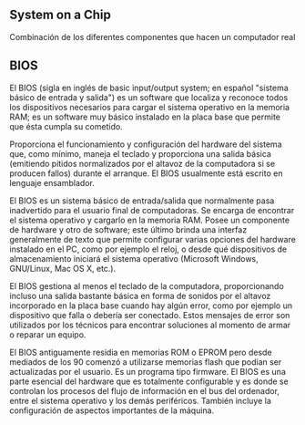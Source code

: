## System on a Chip

Combinación de los diferentes componentes que hacen un computador real

## BIOS

El BIOS (sigla en inglés de basic input/output system; en español "sistema básico de entrada y salida") es un software que localiza y reconoce todos los dispositivos necesarios para cargar el sistema operativo en la memoria RAM; es un software muy básico instalado en la placa base que permite que ésta cumpla su cometido.

Proporciona el funcionamiento y configuración del hardware del sistema que, como mínimo, maneja el teclado y proporciona una salida básica (emitiendo pitidos normalizados por el altavoz de la computadora si se producen fallos) durante el arranque. El BIOS usualmente está escrito en lenguaje ensamblador.

El BIOS es un sistema básico de entrada/salida que normalmente pasa inadvertido para el usuario final de computadoras. Se encarga de encontrar el sistema operativo y cargarlo en la memoria RAM. Posee un componente de hardware y otro de software; este último brinda una interfaz generalmente de texto que permite configurar varias opciones del hardware instalado en el PC, como por ejemplo el reloj, o desde qué dispositivos de almacenamiento iniciará el sistema operativo (Microsoft Windows, GNU/Linux, Mac OS X, etc.).

El BIOS gestiona al menos el teclado de la computadora, proporcionando incluso una salida bastante básica en forma de sonidos por el altavoz incorporado en la placa base cuando hay algún error, como por ejemplo un dispositivo que falla o debería ser conectado. Estos mensajes de error son utilizados por los técnicos para encontrar soluciones al momento de armar o reparar un equipo.

El BIOS antiguamente residia en memorias ROM o EPROM pero desde mediados de los 90 comenzó a utilizarse memorias flash que podían ser actualizadas por el usuario. Es un programa tipo firmware. El BIOS es una parte esencial del hardware que es totalmente configurable y es donde se controlan los procesos del flujo de información en el bus del ordenador, entre el sistema operativo y los demás periféricos. También incluye la configuración de aspectos importantes de la máquina.
